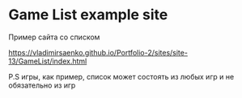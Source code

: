 # Game List example site
 
Пример сайта со списком 

https://vladimirsaenko.github.io/Portfolio-2/sites/site-13/GameList/index.html

P.S игры, как пример, список может состоять из любых игр и не обязательно из игр
